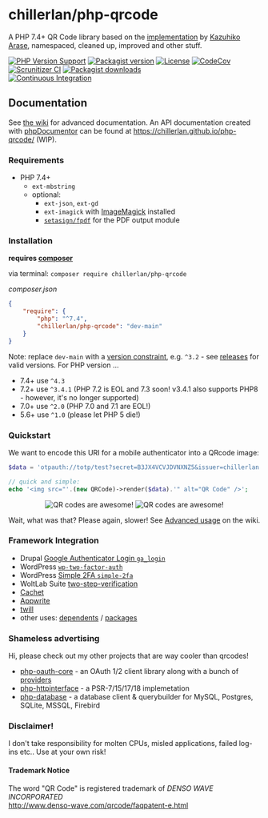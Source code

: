 # chillerlan/php-qrcode

A PHP 7.4+ QR Code library based on the [implementation](https://github.com/kazuhikoarase/qrcode-generator) by [Kazuhiko Arase](https://github.com/kazuhikoarase),
namespaced, cleaned up, improved and other stuff.

[![PHP Version Support][php-badge]][php]
[![Packagist version][packagist-badge]][packagist]
[![License][license-badge]][license]
[![CodeCov][coverage-badge]][coverage]
[![Scrunitizer CI][scrutinizer-badge]][scrutinizer]
[![Packagist downloads][downloads-badge]][downloads]<br/>
[![Continuous Integration][gh-action-badge]][gh-action] 

[php-badge]: https://img.shields.io/packagist/php-v/chillerlan/php-qrcode?logo=php&color=8892BF
[php]: https://www.php.net/supported-versions.php
[packagist-badge]: https://img.shields.io/packagist/v/chillerlan/php-qrcode.svg
[packagist]: https://packagist.org/packages/chillerlan/php-qrcode
[license-badge]: https://img.shields.io/github/license/chillerlan/php-qrcode.svg
[license]: https://github.com/chillerlan/php-qrcode/blob/main/LICENSE
[coverage-badge]: https://img.shields.io/codecov/c/github/chillerlan/php-qrcode.svg?logo=codecov
[coverage]: https://codecov.io/github/chillerlan/php-qrcode
[scrutinizer-badge]: https://img.shields.io/scrutinizer/g/chillerlan/php-qrcode.svg?logo=scrutinizer
[scrutinizer]: https://scrutinizer-ci.com/g/chillerlan/php-qrcode
[downloads-badge]: https://img.shields.io/packagist/dt/chillerlan/php-qrcode.svg
[downloads]: https://packagist.org/packages/chillerlan/php-qrcode/stats
[gh-action-badge]: https://github.com/chillerlan/php-qrcode/workflows/Continuous%20Integration/badge.svg
[gh-action]: https://github.com/chillerlan/php-qrcode/actions?query=workflow%3A%22Continuous+Integration%22

## Documentation

See [the wiki](https://github.com/chillerlan/php-qrcode/wiki) for advanced documentation. 
An API documentation created with [phpDocumentor](https://www.phpdoc.org/) can be found at https://chillerlan.github.io/php-qrcode/ (WIP).

### Requirements
- PHP 7.4+
  - `ext-mbstring`
  - optional: 
    - `ext-json`, `ext-gd`
    - `ext-imagick` with [ImageMagick](https://imagemagick.org) installed
    - [`setasign/fpdf`](https://github.com/setasign/fpdf) for the PDF output module

### Installation
**requires [composer](https://getcomposer.org)**

via terminal: `composer require chillerlan/php-qrcode`

*composer.json* 
```json
{
	"require": {
		"php": "^7.4",
		"chillerlan/php-qrcode": "dev-main"
	}
}
```

Note: replace `dev-main` with a [version constraint](https://getcomposer.org/doc/articles/versions.md#writing-version-constraints), e.g. `^3.2` - see [releases](https://github.com/chillerlan/php-qrcode/releases) for valid versions.
For PHP version ... 
  - 7.4+ use `^4.3`
  - 7.2+ use `^3.4.1` (PHP 7.2 is EOL and 7.3 soon! v3.4.1 also supports PHP8 - however, it's no longer supported)
  - 7.0+ use `^2.0` (PHP 7.0 and 7.1 are EOL!)
  - 5.6+ use `^1.0` (please let PHP 5 die!)

### Quickstart
We want to encode this URI for a mobile authenticator into a QRcode image:
```php
$data = 'otpauth://totp/test?secret=B3JX4VCVJDVNXNZ5&issuer=chillerlan.net';

// quick and simple:
echo '<img src="'.(new QRCode)->render($data).'" alt="QR Code" />';
```

<p align="center">
	<img alt="QR codes are awesome!" src="https://raw.githubusercontent.com/chillerlan/php-qrcode/main/examples/example_image.png">
	<img alt="QR codes are awesome!" src="https://raw.githubusercontent.com/chillerlan/php-qrcode/main/examples/example_svg.png">
</p>

Wait, what was that? Please again, slower! See [Advanced usage](https://github.com/chillerlan/php-qrcode/wiki/Advanced-usage) on the wiki.

### Framework Integration
- Drupal [Google Authenticator Login `ga_login`](https://www.drupal.org/project/ga_login)
- WordPress [`wp-two-factor-auth`](https://github.com/sjinks/wp-two-factor-auth)
- WordPress [Simple 2FA `simple-2fa`](https://wordpress.org/plugins/simple-2fa/)
- WoltLab Suite [two-step-verification](http://pluginstore.woltlab.com/file/3007-two-step-verification/)  
- [Cachet](https://github.com/CachetHQ/Cachet)
- [Appwrite](https://github.com/appwrite/appwrite)
- [twill](https://github.com/area17/twill)
- other uses: [dependents](https://github.com/chillerlan/php-qrcode/network/dependents) / [packages](https://github.com/chillerlan/php-qrcode/network/dependents?dependent_type=PACKAGE)

### Shameless advertising
Hi, please check out my other projects that are way cooler than qrcodes!

- [php-oauth-core](https://github.com/chillerlan/php-oauth-core) - an OAuth 1/2 client library along with a bunch of [providers](https://github.com/chillerlan/php-oauth-providers)
- [php-httpinterface](https://github.com/chillerlan/php-httpinterface) - a PSR-7/15/17/18 implemetation
- [php-database](https://github.com/chillerlan/php-database) - a database client & querybuilder for MySQL, Postgres, SQLite, MSSQL, Firebird

### Disclaimer!
I don't take responsibility for molten CPUs, misled applications, failed log-ins etc.. Use at your own risk!

#### Trademark Notice

The word "QR Code" is registered trademark of *DENSO WAVE INCORPORATED*<br>
http://www.denso-wave.com/qrcode/faqpatent-e.html
